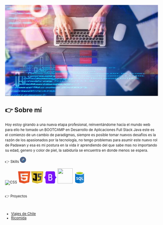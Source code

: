 <picture>
     <img src="https://github.com/jnarvaezg64/imagenes/blob/main/Banner.JPG" width="800" height="300" alt="CSS">
</picture>

 <h2>👉 Sobre mí</h2>

<small> Hoy estoy girando a una nueva etapa profesional, reinventándome hacia el mundo web para ello he tomado un BOOTCAMP en Desarrollo de Aplicaciones Full Stack Java este es el comienzo de un cambio de paradigmas, siempre es posible tomar nuevos desafíos es la razón de los apasionados por la tecnología, no tengo problemas para asumir este nuevo rol de Padawan y esa es mi postura en la vida ir aprendiendo del que sabe mas no importando su edad, genero y color de piel, la sabiduría se encuentra en donde menos se espera.

 <p>👉 Skills <picture> <img src="https://github.com/jnarvaezg64/imagenes/blob/main/Herramientas.png" width="20" height="20"></picture></p>

<picture>
     <img src="https://github.com/jnarvaezg64/imagenes/blob/main/css.svg" width="40" height="40" alt="CSS">
</picture>
<picture>
     <img src="https://github.com/jnarvaezg64/imagenes/blob/main/html.svg" width="40" height="40" >
</picture>
<picture>
      <img src="https://github.com/jnarvaezg64/imagenes/blob/main/JavaScript.svg" width="40" height="40" > 
</picture>
<picture>
   <img src="https://github.com/jnarvaezg64/imagenes/blob/main/bootstrap.svg" width="40" height="40" >
</picture>
<picture>
      <img src="https://edujimenezc.github.io/TheHackerSwissKnife/SOURCES/imagenes/java.png" width="50" height="50" >
</picture>
<picture>
      <img src="https://github.com/jnarvaezg64/imagenes/blob/main/sql_icon-300x300.png" width="40" height="40" >
</picture>
<br>
<br>
     <p> 👉 Proyectos </p>
 <br>
     
    
* [Viajes de Chile](https://jnarvaezg64.github.io/viajes_de_chile/)
* [Ricomida](https://jnarvaezg64.github.io/ricomida/) 
